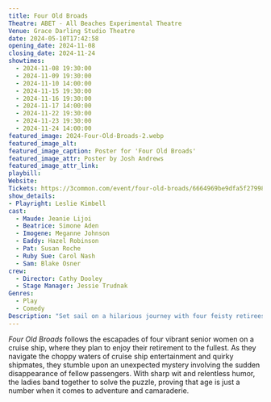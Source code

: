 ```yaml
---
title: Four Old Broads
Theatre: ABET - All Beaches Experimental Theatre
Venue: Grace Darling Studio Theatre
date: 2024-05-10T17:42:58
opening_date: 2024-11-08
closing_date: 2024-11-24
showtimes:
  - 2024-11-08 19:30:00
  - 2024-11-09 19:30:00
  - 2024-11-10 14:00:00
  - 2024-11-15 19:30:00
  - 2024-11-16 19:30:00
  - 2024-11-17 14:00:00
  - 2024-11-22 19:30:00
  - 2024-11-23 19:30:00
  - 2024-11-24 14:00:00
featured_image: 2024-Four-Old-Broads-2.webp
featured_image_alt: 
featured_image_caption: Poster for 'Four Old Broads'
featured_image_attr: Poster by Josh Andrews
featured_image_attr_link: 
playbill:
Website: 
Tickets: https://3common.com/event/four-old-broads/6664969be9dfa5f27998863f
show_details: 
- Playright: Leslie Kimbell
cast:
  - Maude: Jeanie Lijoi
  - Beatrice: Simone Aden
  - Imogene: Meganne Johnson
  - Eaddy: Hazel Robinson
  - Pat: Susan Roche
  - Ruby Sue: Carol Nash
  - Sam: Blake Osner
crew:
  - Director: Cathy Dooley
  - Stage Manager: Jessie Trudnak
Genres:
  - Play
  - Comedy
Description: "Set sail on a hilarious journey with four feisty retirees who embark on a high-seas adventure that tests their friendship and uncovers a mystery."
---
```

*Four Old Broads* follows the escapades of four vibrant senior women on a cruise ship, where they plan to enjoy their retirement to the fullest. As they navigate the choppy waters of cruise ship entertainment and quirky shipmates, they stumble upon an unexpected mystery involving the sudden disappearance of fellow passengers. With sharp wit and relentless humor, the ladies band together to solve the puzzle, proving that age is just a number when it comes to adventure and camaraderie.
